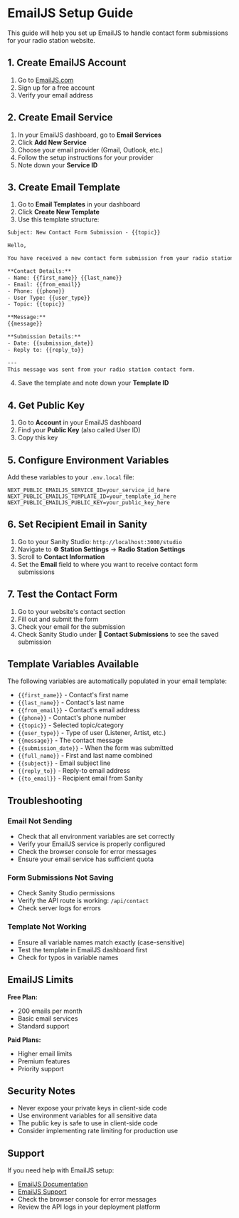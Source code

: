 # EmailJS Setup Guide

This guide will help you set up EmailJS to handle contact form submissions for your radio station website.

## 1. Create EmailJS Account

1. Go to [EmailJS.com](https://www.emailjs.com/)
2. Sign up for a free account
3. Verify your email address

## 2. Create Email Service

1. In your EmailJS dashboard, go to **Email Services**
2. Click **Add New Service**
3. Choose your email provider (Gmail, Outlook, etc.)
4. Follow the setup instructions for your provider
5. Note down your **Service ID**

## 3. Create Email Template

1. Go to **Email Templates** in your dashboard
2. Click **Create New Template**
3. Use this template structure:

```html
Subject: New Contact Form Submission - {{topic}}

Hello,

You have received a new contact form submission from your radio station website.

**Contact Details:**
- Name: {{first_name}} {{last_name}}
- Email: {{from_email}}
- Phone: {{phone}}
- User Type: {{user_type}}
- Topic: {{topic}}

**Message:**
{{message}}

**Submission Details:**
- Date: {{submission_date}}
- Reply to: {{reply_to}}

---
This message was sent from your radio station contact form.
```

4. Save the template and note down your **Template ID**

## 4. Get Public Key

1. Go to **Account** in your EmailJS dashboard
2. Find your **Public Key** (also called User ID)
3. Copy this key

## 5. Configure Environment Variables

Add these variables to your `.env.local` file:

```env
NEXT_PUBLIC_EMAILJS_SERVICE_ID=your_service_id_here
NEXT_PUBLIC_EMAILJS_TEMPLATE_ID=your_template_id_here
NEXT_PUBLIC_EMAILJS_PUBLIC_KEY=your_public_key_here
```

## 6. Set Recipient Email in Sanity

1. Go to your Sanity Studio: `http://localhost:3000/studio`
2. Navigate to **⚙️ Station Settings** → **Radio Station Settings**
3. Scroll to **Contact Information**
4. Set the **Email** field to where you want to receive contact form submissions

## 7. Test the Contact Form

1. Go to your website's contact section
2. Fill out and submit the form
3. Check your email for the submission
4. Check Sanity Studio under **📧 Contact Submissions** to see the saved submission

## Template Variables Available

The following variables are automatically populated in your email template:

- `{{first_name}}` - Contact's first name
- `{{last_name}}` - Contact's last name
- `{{from_email}}` - Contact's email address
- `{{phone}}` - Contact's phone number
- `{{topic}}` - Selected topic/category
- `{{user_type}}` - Type of user (Listener, Artist, etc.)
- `{{message}}` - The contact message
- `{{submission_date}}` - When the form was submitted
- `{{full_name}}` - First and last name combined
- `{{subject}}` - Email subject line
- `{{reply_to}}` - Reply-to email address
- `{{to_email}}` - Recipient email from Sanity

## Troubleshooting

### Email Not Sending
- Check that all environment variables are set correctly
- Verify your EmailJS service is properly configured
- Check the browser console for error messages
- Ensure your email service has sufficient quota

### Form Submissions Not Saving
- Check Sanity Studio permissions
- Verify the API route is working: `/api/contact`
- Check server logs for errors

### Template Not Working
- Ensure all variable names match exactly (case-sensitive)
- Test the template in EmailJS dashboard first
- Check for typos in variable names

## EmailJS Limits

**Free Plan:**
- 200 emails per month
- Basic email services
- Standard support

**Paid Plans:**
- Higher email limits
- Premium features
- Priority support

## Security Notes

- Never expose your private keys in client-side code
- Use environment variables for all sensitive data
- The public key is safe to use in client-side code
- Consider implementing rate limiting for production use

## Support

If you need help with EmailJS setup:
- [EmailJS Documentation](https://www.emailjs.com/docs/)
- [EmailJS Support](https://www.emailjs.com/support/)
- Check the browser console for error messages
- Review the API logs in your deployment platform
